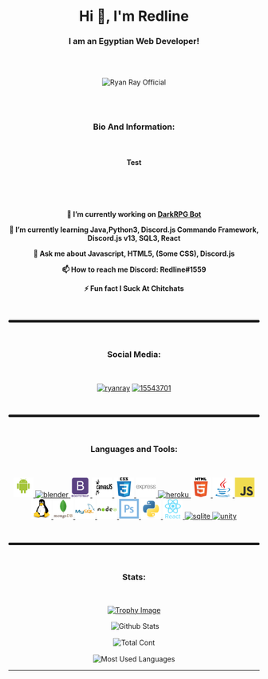 <h1 align="center">Hi 👋, I'm Redline</h1>
<h3 align="center">I am an Egyptian Web Developer!</h3> <br> <br>
<p align="center"> <img src="https://komarev.com/ghpvc/?username=ryan-ray-official&label=Profile%20views&color=0e75b6&style=flat" alt="Ryan Ray Official" /> </p>
<br />
<br />

<h3 align="center">Bio And Information:</h3>
<br>
<h4 align="center">Test</h4>
<br />
<h4 align="center">
<br>

 🔭 I’m currently working on **[DarkRPG Bot](https://discord.gg/qzwbvHudvA)**

 🌱 I’m currently learning **Java,Python3, Discord.js Commando Framework, Discord.js v13, SQL3, React**

 💬 Ask me about **Javascript, HTML5, (Some CSS), Discord.js**

 📫 How to reach me **Discord: Redline#1559**

 ⚡ Fun fact **I Suck At Chitchats**
</h4>

<br>
<hr style="border-radius: 40px; border: 2px solid;">
<br>

<h3 align="center">Social Media:</h3> <br>
<p align="center">
<a href="https://dev.to/ryanray" target="blank"><img align="center" src="https://cdn.jsdelivr.net/npm/simple-icons@3.0.1/icons/dev-dot-to.svg" alt="ryanray" height="30" width="40" /></a>
<a href="https://stackoverflow.com/users/15543701" target="blank"><img align="center" src="https://raw.githubusercontent.com/rahuldkjain/github-profile-readme-generator/master/src/images/icons/Social/stack-overflow.svg" alt="15543701" height="30" width="40" /></a>
</p>

<br>
<hr style="border-radius: 40px; border: 2px solid;">
<br>

<h3 align="center">Languages and Tools:</h3><br>
<p align="center"> <a href="https://developer.android.com" target="_blank"> <img src="https://raw.githubusercontent.com/devicons/devicon/master/icons/android/android-original-wordmark.svg" alt="android" width="40" height="40"/> </a> <a href="https://www.blender.org/" target="_blank"> <img src="https://download.blender.org/branding/community/blender_community_badge_white.svg" alt="blender" width="40" height="40"/> </a> <a href="https://getbootstrap.com" target="_blank"> <img src="https://raw.githubusercontent.com/devicons/devicon/master/icons/bootstrap/bootstrap-plain-wordmark.svg" alt="bootstrap" width="40" height="40"/> </a> <a href="https://canvasjs.com" target="_blank"> <img src="https://raw.githubusercontent.com/Hardik0307/Hardik0307/master/assets/canvasjs-charts.svg" alt="canvasjs" width="40" height="40"/> </a> <a href="https://www.w3schools.com/css/" target="_blank"> <img src="https://raw.githubusercontent.com/devicons/devicon/master/icons/css3/css3-original-wordmark.svg" alt="css3" width="40" height="40"/> </a> <a href="https://expressjs.com" target="_blank"> <img src="https://raw.githubusercontent.com/devicons/devicon/master/icons/express/express-original-wordmark.svg" alt="express" width="40" height="40"/> </a> <a href="https://heroku.com" target="_blank"> <img src="https://www.vectorlogo.zone/logos/heroku/heroku-icon.svg" alt="heroku" width="40" height="40"/> </a> <a href="https://www.w3.org/html/" target="_blank"> <img src="https://raw.githubusercontent.com/devicons/devicon/master/icons/html5/html5-original-wordmark.svg" alt="html5" width="40" height="40"/> </a> <a href="https://www.java.com" target="_blank"> <img src="https://raw.githubusercontent.com/devicons/devicon/master/icons/java/java-original.svg" alt="java" width="40" height="40"/> </a> <a href="https://developer.mozilla.org/en-US/docs/Web/JavaScript" target="_blank"> <img src="https://raw.githubusercontent.com/devicons/devicon/master/icons/javascript/javascript-original.svg" alt="javascript" width="40" height="40"/> </a> <a href="https://www.linux.org/" target="_blank"> <img src="https://raw.githubusercontent.com/devicons/devicon/master/icons/linux/linux-original.svg" alt="linux" width="40" height="40"/> </a> <a href="https://www.mongodb.com/" target="_blank"> <img src="https://raw.githubusercontent.com/devicons/devicon/master/icons/mongodb/mongodb-original-wordmark.svg" alt="mongodb" width="40" height="40"/> </a> <a href="https://www.mysql.com/" target="_blank"> <img src="https://raw.githubusercontent.com/devicons/devicon/master/icons/mysql/mysql-original-wordmark.svg" alt="mysql" width="40" height="40"/> </a> <a href="https://nodejs.org" target="_blank"> <img src="https://raw.githubusercontent.com/devicons/devicon/master/icons/nodejs/nodejs-original-wordmark.svg" alt="nodejs" width="40" height="40"/> </a> <a href="https://www.photoshop.com/en" target="_blank"> <img src="https://raw.githubusercontent.com/devicons/devicon/master/icons/photoshop/photoshop-line.svg" alt="photoshop" width="40" height="40"/> </a> <a href="https://www.python.org" target="_blank"> <img src="https://raw.githubusercontent.com/devicons/devicon/master/icons/python/python-original.svg" alt="python" width="40" height="40"/> </a> <a href="https://reactjs.org/" target="_blank"> <img src="https://raw.githubusercontent.com/devicons/devicon/master/icons/react/react-original-wordmark.svg" alt="react" width="40" height="40"/> </a> <a href="https://www.sqlite.org/" target="_blank"> <img src="https://www.vectorlogo.zone/logos/sqlite/sqlite-icon.svg" alt="sqlite" width="40" height="40"/> </a> <a href="https://unity.com/" target="_blank"> <img src="https://www.vectorlogo.zone/logos/unity3d/unity3d-icon.svg" alt="unity" width="40" height="40"/> </a> </p>

<br>
<hr style="border-radius: 40px; border: 2px solid;">
<br>
<h3 align="center">Stats:</h3>
<br>
<p align="center"> <a href="https://github.com/ryo-ma/github-profile-trophy"><img src="https://github-profile-trophy.vercel.app/?username=ryan-ray-official" alt="Trophy Image" /></a> </p>
<p align="center">&nbsp;<img align="center" src="https://github-readme-stats.vercel.app/api?username=ryan-ray-official&show_icons=true&locale=en" alt="Github Stats" /></p>

<p align="center"><img align="center" src="https://github-readme-streak-stats.herokuapp.com/?user=ryan-ray-official&" alt="Total Cont" /></p>


<p align="center"><img align="center" src="https://github-readme-stats.vercel.app/api/top-langs?username=ryan-ray-official&show_icons=true&locale=en&layout=compact" alt="Most Used Languages">

<br>
<hr>
<br>


